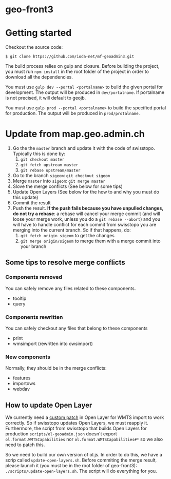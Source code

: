 geo-front3
==========

# Getting started

Checkout the source code:

    $ git clone https://github.com/ioda-net/mf-geoadmin3.git


The build process relies on gulp and closure. Before building the project, you
must run `npm install` in the root folder of the project in order to download
all the dependencies.

You must use `gulp dev --portal <portalname>` to build the given portal for
development. The output will be produced in `dev/portalname`. If portalname is
not precised, it will default to geojb.

You must use `gulp prod --portal <portalname>` to build the specified portal for
production. The output will be produced in `prod/protalname`.



# Update from map.geo.admin.ch

1. Go the the `master` branch and update it with the code of swisstopo.
   Typically this is done by:
   1. `git checkout master`
   2. `git fetch upstream master`
   3. `git rebase upstream/master`
2. Go to the branch `sigeom`: `git checkout sigeom`
3. Merge `master` into `sigeom`: `git merge master`
4. Slove the merge conflicts (See below for some tips)
5. Update Open Layers (See below for the how to and why you must do this update)
5. Commit the result
6. Push the result. **If the push fails because you have unpulled changes, do
   not try a rebase**: a rebase will cancel your merge commit (and will loose
   your merge work, unless you do a `git rebase --abort`) and you will have to
   handle conflict for each commit from swisstopo you are merging into the
   current branch. So if that happens, do:
   1. `git fetch origin sigeom` to get the changes
   2. `git merge origin/sigeom` to merge them with a merge commit into your
      branch


## Some tips to resolve merge conflicts

### Components removed

You can safely remove any files related to these components.

- tooltip
- query


### Components rewritten

You can safely checkout any files that belong to these components

- print
- wmsimport (rewritten into owsimport)


### New components

Normally, they should be in the merge conflicts:

- features
- importows
- webdav


## How to update Open Layer

We currently need a [custom patch](https://github.com/openlayers/ol3/pull/4045)
in Open Layer for WMTS import to work correctly. So if swisstopo updates Open
Layers, we must reapply it. Furthermore, the script from swisstopo that builds
Open Layers for production `scripts/ol-geoadmin.json` doesn't export
`ol.format.WMTSCapabilities` nor `ol.format.WMTSCapabilities#*` so we also need
to patch this.

So we need to build our own version of ol.js. In order to do this, we have a
scrip called `update-open-layers.sh`. Before commiting the merge result, please
launch it (you must be in the root folder of geo-front3):
`./scripts/update-open-layers.sh`. The script will do everything for you.
